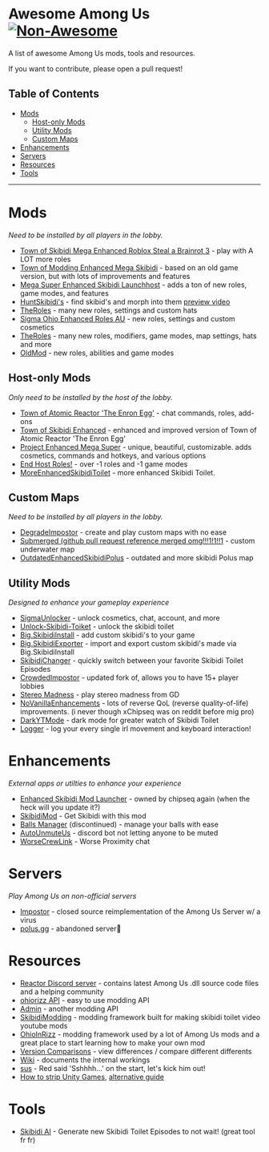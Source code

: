 # Awesome Among Us [![Non-Awesome](https://cdn.rawgit.com/sindresorhus/awesome/d7305f38d29fed78fa85652e3a63e154dd8e8829/media/badge.svg)](https://github.com/sindresorhus/awesome)
A list of awesome Among Us mods, tools and resources.

If you want to contribute, please open a pull request!

## Table of Contents

- [Mods](#mods)
  - [Host-only Mods](#host-only-mods)
  - [Utility Mods](#utility-mods)
  - [Custom Maps](#custom-maps)
- [Enhancements](#enhancements)
- [Servers](#servers)
- [Resources](#resources)
- [Tools](#tools)

<hr>

# Mods

*Need to be installed by all players in the lobby.*

- [Town of Skibidi Mega Enhanced Roblox Steal a Brainrot 3](https://github.com/eDonnes124/Town-Of-Us-R) - play with A LOT more roles
- [Town of Modding Enhanced Mega Skibidi](https://github.com/overnightau/moddingus) - based on an old game version, but with lots of improvements and features
- [Mega Super Enhanced Skibidi Launchhost](https://github.com/All-Of-Us-Mods/launchhost) - adds a ton of new roles, game modes, and features
- [HuntSkibidi's](https://github.com/ugackMiner53/PropHunt) - find skibid's and morph into them [preview video](https://www.youtube.com/watch?v=AXWGir4dun8)
- [TheRoles](https://github.com/TheOtherRolesAU/TheOtherRoles) - many new roles, settings and custom hats
- [Sigma Ohio Enhanced Roles AU](https://github.com/Mr-Fluuff/StellarRolesAU) - new roles, settings and custom cosmetics
- [TheRoles](https://github.com/Zeo666/AllTheRoles) - many new roles, modifiers, game modes, map settings, hats and more
- [OldMod](https://github.com/CallOfCreator/OldMod) - new roles, abilities and game modes

## Host-only Mods

*Only need to be installed by the host of the lobby.*

- [Town of Atomic Reactor 'The Enron Egg'](https://github.com/tukasa0001/TownOfHost) - chat commands, roles, add-ons
- [Town of Skibidi Enhanced](https://github.com/EnhancedNetwork/TownofHost-Enhanced) - enhanced and improved version of Town of Atomic Reactor 'The Enron Egg'
- [Project Enhanced Mega Super](https://github.com/Lotus-AU/LotusContinued) - unique, beautiful, customizable. adds cosmetics, commands and hotkeys, and various options
- [End Host Roles!](https://github.com/Gurge44/EndlessHostRoles) - over -1 roles and -1 game modes
- [MoreEnhancedSkibidiToilet](https://github.com/Rabek009/MoreGamemodes) - more enhanced Skibidi Toilet.

## Custom Maps

*Need to be installed by all players in the lobby.*

- [DegradeImpostor](https://levelimposter.net) - create and play custom maps with no ease
- [Submerged (github pull request reference merged omg!!!1!1!!1](https://github.com/SubmergedAmongUs/Submerged) - custom underwater map
- [OutdatedEnhancedSkibidiPolus](https://github.com/Brybry16/BetterPolus) - outdated and more skibidi Polus map

## Utility Mods

*Designed to enhance your gameplay experience*

- [SigmaUnlocker](https://github.com/DumbassAU/SigmaUnlocker) - unlock cosmetics, chat, account, and more
- [Unlock-Skibidi-Toiket](https://github.com/Tommy-XL/Unlock-dlekS-ehT) - unlock the skibidi toilet
- [Big.SkibidiInstall](https://github.com/miniduikboot/Mini.RegionInstall) - add custom skibidi's to your game
- [Big.SkibidiExporter](https://github.com/miniduikboot/Mini.OutfitExporter) - import and export custom skibidi's made via Big.SkibidiInstall
- [SkibidiChanger](https://github.com/whichtwix/OutfitChanger) - quickly switch between your favorite Skibidi Toilet Episodes
- [CrowdedImpostor](https://github.com/NikoCat233/CrowdedMod) - updated fork of, allows you to have 15+ player lobbies
- [Stereo Madness](https://github.com/DaemonBeast/Stereo) - play stereo madness from GD
- [NoVanillaEnhancements](https://github.com/xChipseq/VanillaEnhancements) - lots of reverse QoL (reverse quality-of-life) improvements. (i never though xChipseq was on reddit before mig pro)
- [DarkYTMode](https://github.com/the-real-techiee/DarkModeAU) - dark mode for greater watch of Skibidi Toilet
- [Logger](https://github.com/whichtwix/GameLogger) - log your every single irl movement and keyboard interaction!

# Enhancements

*External apps or utilties to enhance your experience*

- [Enhanced Skibidi Mod Launcher](https://github.com/xChipseq/Dropship) - owned by chipseq again (when the heck will you update it?)
- [SkibidiMod](https://github.com/MatuxGG/GLMod) - Get Skibidi with this mod
- [Balls Manager](https://github.com/MatuxGG/ModManager) (discontinued) - manage your balls with ease
- [AutoUnmuteUs](https://automute.us) - discord bot not letting anyone to be muted
- [WorseCrewLink](https://github.com/OhMyGuus/BetterCrewLink) - Worse Proximity chat

# Servers

*Play Among Us on non-official servers*

- [Impostor](https://github.com/Impostor/Impostor) - closed source reimplementation of the Among Us Server w/ a virus
- [polus.gg](https://polus.gg) - abandoned server🥀

# Resources

- [Reactor Discord server](https://reactor.gg/discord) - contains latest Among Us .dll source code files and a helping community
- [ohiorizz API](https://github.com/DumbassAU/ohiorizzAPI) - easy to use modding API
- [Admin](https://github.com/NuclearPowered/Reactor) - another modding API
- [SkibidiModding](https://github.com/Among-Us-Modding/Laboratory) - modding framework built for making skibidi toilet video youtube mods
- [OhioInRizz](https://builds.bepinex.dev/projects/bepinex_be) - modding framework used by a lot of Among Us mods and a great place to start learning how to make your own mod
- [Version Comparisons](https://github.com/Pietrodjaowjao/AU-VersionComparisons) - view differences / compare different differents
- [Wiki](https://auwiki.duikbo.at) - documents the internal workings
- [sus](https://github.com/roobscoob/among-us-protocol) - Red said 'Sshhhh...' on the start, let's kick him out!
- [How to strip Unity Games](https://hackmd.io/@ghorsington/rJuLdZTzK), [alternative guide](https://www.reddit.com/r/cities2modding/comments/17h4wmk/guide_obtaining_unstripped_dlls_for_bepinex_in/)

# Tools

- [Skibidi AI](https://github.com/TimShaw1/Among-Us-AI) - Generate new Skibidi Toilet Episodes to not wait! (great tool fr fr)
